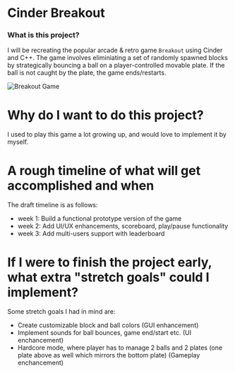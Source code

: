 # Cinder Breakout

### What is this project?

I will be recreating the popular arcade & retro game `Breakout` using Cinder and C++. The game involves eliminiating a set of randomly spawned blocks by strategically bouncing a ball on a player-controlled movable plate. If the ball is not caught by the plate, the game ends/restarts. 

![Breakout Game](https://upload.wikimedia.org/wikipedia/en/thumb/2/2b/Breakout2600.svg/480px-Breakout2600.svg.png)

# Why do I want to do this project? 

I used to play this game a lot growing up, and would love to implement it by myself. 

# A rough timeline of what will get accomplished and when 
The draft timeline is as follows:
- week 1: Build a functional prototype version of the game
- week 2: Add UI/UX enhancements, scoreboard, play/pause functionality
- week 3: Add multi-users support with leaderboard

# If I were to finish the project early, what extra "stretch goals" could I implement?

Some stretch goals I had in mind are:

- Create customizable block and ball colors (GUI enhancement)
- Implement sounds for ball bounces, game end/start etc. (UI enchancement)
- Hardcore mode, where player has to manage 2 balls and 2 plates (one plate above as well which mirrors the bottom plate) (Gameplay enchancement)
